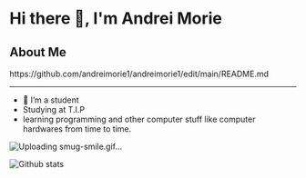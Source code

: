 <h1> Hi there 👋, I'm Andrei Morie </h1>

<h2>About Me</h2>https://github.com/andreimorie1/andreimorie1/edit/main/README.md
<hr>

- 🔭 I’m a student
- Studying at T.I.P
- learning programming and other computer stuff like computer hardwares from time to time.

![Uploading smug-smile.gif…]()


![Github stats](https://github-readme-stats.vercel.app/api?username=andreimorie1)

